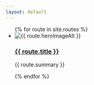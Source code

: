 ```yaml
---
layout: default
---
```


<div class="container">
  <ul class="list-unstyled card-columns vh-100 mt-5">
    {% for route in site.routes %}
      <li class="card bg-dark text-light border border-secondary">
        <img src="{{route.heroImagePath | prepend: site.baseurl}}" class="card-img-top" alt="{{ route.heroImageAlt }}">
        <div class="card-body">
        <h3 class="card-title h5"><a class="stretched-link" href="{{ route.url }}">{{ route.title }}</a></h3>
        <p>{{ route.summary }}</p>
        </div>
      </li>
    {% endfor %}
  </ul>
</div>